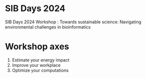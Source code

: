 # SIB Days 2024
SIB Days 2024 Workshop : Towards sustainable science: Navigating environmental challenges in bioinformatics

# Workshop axes

1) Estimate your energy impact
2) Improve your workplace
3) Optimize your computations
